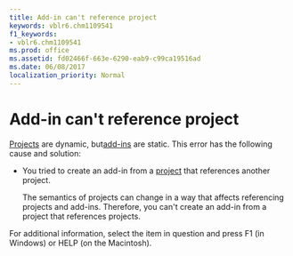 ```yaml
---
title: Add-in can't reference project
keywords: vblr6.chm1109541
f1_keywords:
- vblr6.chm1109541
ms.prod: office
ms.assetid: fd02466f-663e-6290-eab9-c99ca19516ad
ms.date: 06/08/2017
localization_priority: Normal
---
```



# Add-in can't reference project

[Projects](../../Glossary/vbe-glossary.md#project) are dynamic, but[add-ins](../../Glossary/vbe-glossary.md#add-in) are static. This error has the following cause and solution:



- You tried to create an add-in from a [project](../../Glossary/vbe-glossary.md#project) that references another project.
    
    The semantics of projects can change in a way that affects referencing projects and add-ins. Therefore, you can't create an add-in from a project that references projects.
    

For additional information, select the item in question and press F1 (in Windows) or HELP (on the Macintosh).

